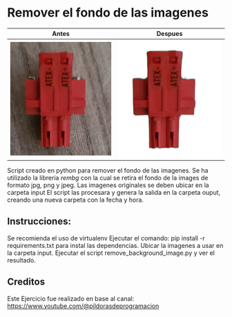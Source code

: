 # Remover el fondo de las imagenes
| Antes         | Despues       |
| ------------- |:-------------:|
| ![Antes](https://github.com/vhngroup/remove_background/blob/main/output/demo/before.jpeg) | ![Despues](https://github.com/vhngroup/remove_background/blob/main/output/demo/after.jpeg) |

Script creado en python para remover el fondo de las imagenes.
Se ha utilizado la libreria *rembg* con la cual se retira el fondo de la images de formato jpg, png y jpeg.
Las imagenes originales se deben ubicar en la carpeta input
El script las procesara y genera la salida en la carpeta ouput, creando una nueva carpeta con la fecha y hora.

## Instrucciones:
Se recomienda el uso de virtualenv
Ejecutar el comando: pip install -r requirements.txt para instal las dependencias.
Ubicar la imagenes a usar en la carpeta input.
Ejecutar el script remove_background_image.py y ver el resultado.

## Creditos
Este Ejercicio fue realizado en base al canal: https://www.youtube.com/@pildorasdeprogramacion